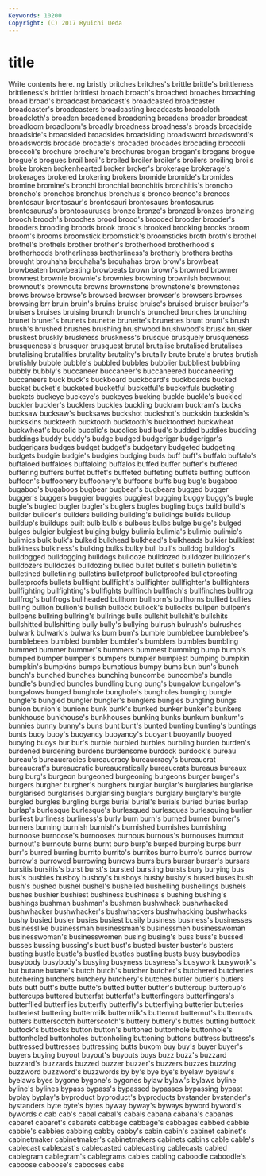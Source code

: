 ```yaml
---
Keywords: 10200 
Copyright: (C) 2017 Ryuichi Ueda
---
```


# title

Write contents here.
ng bristly britches britches's brittle brittle's brittleness brittleness's brittler
brittlest broach broach's broached broaches broaching broad broad's broadcast broadcast's
broadcasted broadcaster broadcaster's broadcasters broadcasting broadcasts broadcloth broadcloth's broaden broadened
broadening broadens broader broadest broadloom broadloom's broadly broadness broadness's broads
broadside broadside's broadsided broadsides broadsiding broadsword broadsword's broadswords brocade brocade's
brocaded brocades brocading broccoli broccoli's brochure brochure's brochures brogan brogan's
brogans brogue brogue's brogues broil broil's broiled broiler broiler's broilers
broiling broils broke broken brokenhearted broker broker's brokerage brokerage's brokerages
brokered brokering brokers bromide bromide's bromides bromine bromine's bronchi bronchial
bronchitis bronchitis's broncho broncho's bronchos bronchus bronchus's bronco bronco's broncos
brontosaur brontosaur's brontosauri brontosaurs brontosaurus brontosaurus's brontosauruses bronze bronze's bronzed
bronzes bronzing brooch brooch's brooches brood brood's brooded brooder brooder's
brooders brooding broods brook brook's brooked brooking brooks broom broom's
brooms broomstick broomstick's broomsticks broth broth's brothel brothel's brothels brother
brother's brotherhood brotherhood's brotherhoods brotherliness brotherliness's brotherly brothers broths brought
brouhaha brouhaha's brouhahas brow brow's browbeat browbeaten browbeating browbeats brown
brown's browned browner brownest brownie brownie's brownies browning brownish brownout
brownout's brownouts browns brownstone brownstone's brownstones brows browse browse's browsed
browser browser's browsers browses browsing brr bruin bruin's bruins bruise
bruise's bruised bruiser bruiser's bruisers bruises bruising brunch brunch's brunched
brunches brunching brunet brunet's brunets brunette brunette's brunettes brunt brunt's
brush brush's brushed brushes brushing brushwood brushwood's brusk brusker bruskest
bruskly bruskness bruskness's brusque brusquely brusqueness brusqueness's brusquer brusquest brutal
brutalise brutalised brutalises brutalising brutalities brutality brutality's brutally brute brute's
brutes brutish brutishly bubble bubble's bubbled bubbles bubblier bubbliest bubbling
bubbly bubbly's buccaneer buccaneer's buccaneered buccaneering buccaneers buck buck's buckboard
buckboard's buckboards bucked bucket bucket's bucketed bucketful bucketful's bucketfuls bucketing
buckets buckeye buckeye's buckeyes bucking buckle buckle's buckled buckler buckler's
bucklers buckles buckling buckram buckram's bucks bucksaw bucksaw's bucksaws buckshot
buckshot's buckskin buckskin's buckskins buckteeth bucktooth bucktooth's bucktoothed buckwheat buckwheat's
bucolic bucolic's bucolics bud bud's budded buddies budding buddings buddy
buddy's budge budged budgerigar budgerigar's budgerigars budges budget budget's budgetary
budgeted budgeting budgets budgie budgie's budgies budging buds buff buff's
buffalo buffalo's buffaloed buffaloes buffaloing buffalos buffed buffer buffer's buffered
buffering buffers buffet buffet's buffeted buffeting buffets buffing buffoon buffoon's
buffoonery buffoonery's buffoons buffs bug bug's bugaboo bugaboo's bugaboos bugbear
bugbear's bugbears bugged bugger bugger's buggers buggier buggies buggiest bugging
buggy buggy's bugle bugle's bugled bugler bugler's buglers bugles bugling
bugs build build's builder builder's builders building building's buildings builds
buildup buildup's buildups built bulb bulb's bulbous bulbs bulge bulge's
bulged bulges bulgier bulgiest bulging bulgy bulimia bulimia's bulimic bulimic's
bulimics bulk bulk's bulked bulkhead bulkhead's bulkheads bulkier bulkiest bulkiness
bulkiness's bulking bulks bulky bull bull's bulldog bulldog's bulldogged bulldogging
bulldogs bulldoze bulldozed bulldozer bulldozer's bulldozers bulldozes bulldozing bulled bullet
bullet's bulletin bulletin's bulletined bulletining bulletins bulletproof bulletproofed bulletproofing bulletproofs
bullets bullfight bullfight's bullfighter bullfighter's bullfighters bullfighting bullfighting's bullfights bullfinch
bullfinch's bullfinches bullfrog bullfrog's bullfrogs bullheaded bullhorn bullhorn's bullhorns bullied
bullies bulling bullion bullion's bullish bullock bullock's bullocks bullpen bullpen's
bullpens bullring bullring's bullrings bulls bullshit bullshit's bullshits bullshitted bullshitting
bully bully's bullying bulrush bulrush's bulrushes bulwark bulwark's bulwarks bum
bum's bumble bumblebee bumblebee's bumblebees bumbled bumbler bumbler's bumblers bumbles
bumbling bummed bummer bummer's bummers bummest bumming bump bump's bumped
bumper bumper's bumpers bumpier bumpiest bumping bumpkin bumpkin's bumpkins bumps
bumptious bumpy bums bun bun's bunch bunch's bunched bunches bunching
buncombe buncombe's bundle bundle's bundled bundles bundling bung bung's bungalow
bungalow's bungalows bunged bunghole bunghole's bungholes bunging bungle bungle's bungled
bungler bungler's bunglers bungles bungling bungs bunion bunion's bunions bunk
bunk's bunked bunker bunker's bunkers bunkhouse bunkhouse's bunkhouses bunking bunks
bunkum bunkum's bunnies bunny bunny's buns bunt bunt's bunted bunting
bunting's buntings bunts buoy buoy's buoyancy buoyancy's buoyant buoyantly buoyed
buoying buoys bur bur's burble burbled burbles burbling burden burden's
burdened burdening burdens burdensome burdock burdock's bureau bureau's bureaucracies bureaucracy
bureaucracy's bureaucrat bureaucrat's bureaucratic bureaucratically bureaucrats bureaus bureaux burg burg's
burgeon burgeoned burgeoning burgeons burger burger's burgers burgher burgher's burghers
burglar burglar's burglaries burglarise burglarised burglarises burglarising burglars burglary burglary's
burgle burgled burgles burgling burgs burial burial's burials buried buries
burlap burlap's burlesque burlesque's burlesqued burlesques burlesquing burlier burliest burliness
burliness's burly burn burn's burned burner burner's burners burning burnish
burnish's burnished burnishes burnishing burnoose burnoose's burnooses burnous burnous's burnouses
burnout burnout's burnouts burns burnt burp burp's burped burping burps
burr burr's burred burring burrito burrito's burritos burro burro's burros
burrow burrow's burrowed burrowing burrows burrs burs bursar bursar's bursars
bursitis bursitis's burst burst's bursted bursting bursts bury burying bus
bus's busbies busboy busboy's busboys busby busby's bused buses bush
bush's bushed bushel bushel's bushelled bushelling bushellings bushels bushes bushier
bushiest bushiness bushiness's bushing bushing's bushings bushman bushman's bushmen bushwhack
bushwhacked bushwhacker bushwhacker's bushwhackers bushwhacking bushwhacks bushy busied busier busies
busiest busily business business's businesses businesslike businessman businessman's businessmen businesswoman
businesswoman's businesswomen busing busing's buss buss's bussed busses bussing bussing's
bust bust's busted buster buster's busters busting bustle bustle's bustled
bustles bustling busts busy busybodies busybody busybody's busying busyness busyness's
busywork busywork's but butane butane's butch butch's butcher butcher's butchered
butcheries butchering butchers butchery butchery's butches butler butler's butlers buts
butt butt's butte butte's butted butter butter's buttercup buttercup's buttercups
buttered butterfat butterfat's butterfingers butterfingers's butterflied butterflies butterfly butterfly's butterflying
butterier butteries butteriest buttering buttermilk buttermilk's butternut butternut's butternuts butters
butterscotch butterscotch's buttery buttery's buttes butting buttock buttock's buttocks button
button's buttoned buttonhole buttonhole's buttonholed buttonholes buttonholing buttoning buttons buttress
buttress's buttressed buttresses buttressing butts buxom buy buy's buyer buyer's
buyers buying buyout buyout's buyouts buys buzz buzz's buzzard buzzard's
buzzards buzzed buzzer buzzer's buzzers buzzes buzzing buzzword buzzword's buzzwords
by by's bye bye's byelaw byelaw's byelaws byes bygone bygone's
bygones bylaw bylaw's bylaws byline byline's bylines bypass bypass's bypassed
bypasses bypassing bypast byplay byplay's byproduct byproduct's byproducts bystander bystander's
bystanders byte byte's bytes byway byway's byways byword byword's bywords
c cab cab's cabal cabal's cabals cabana cabana's cabanas cabaret
cabaret's cabarets cabbage cabbage's cabbages cabbed cabbie cabbie's cabbies cabbing
cabby cabby's cabin cabin's cabinet cabinet's cabinetmaker cabinetmaker's cabinetmakers cabinets
cabins cable cable's cablecast cablecast's cablecasted cablecasting cablecasts cabled cablegram
cablegram's cablegrams cables cabling caboodle caboodle's caboose caboose's cabooses cabs
